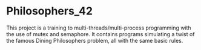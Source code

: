 # Philosophers_42
This project is a training to multi-threads/multi-process programming with the use of mutex and semaphore. It contains programs simulating a twist of the famous Dining Philosophers problem, all with the same basic rules.
